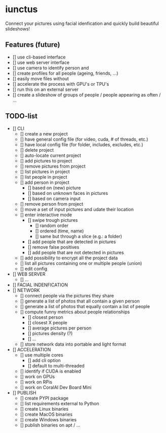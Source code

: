 # iunctus

Connect your pictures using facial idenfication and quickly build beautiful slideshows!

## Features (future)

- [] use cli-based interface
- [] use web server interface
- [] use camera to identify person and
- [] create profiles for all people (ageing, friends, ...)
- [] easily move files without
- [] accelerate the process with GPU's or TPU's
- [] run this on an external server
- [] create a slideshow of groups of people / people appearing as often / ...

## TODO-list

- [] CLI
  - [] create a new project
  - [] have general config file (for video, cuda, # of threads, etc.)
  - [] have local config file (for folder, includes, excludes, etc.)
  - [] delete project
  - [] auto-locate current project
  - [] add pictures to project
  - [] remove pictures from project
  - [] list pictures in project
  - [] list people in project
  - [] add person in project
    - [] based on (new) picture
    - [] based on unknown faces in pictures
    - [] based on camera input
  - [] remove person from project
  - [] move a set of input pictures and udate their location
  - [] enter interactive mode
    - [] swipe trough pictures
      - [] random order
      - [] ordered (time, name)
      - [] same but through a slice (e.g.: a folder)
    - [] add people that are detected in pictures
    - [] remove false positives
    - [] add people that are not detected in pictures
  - [] add possibility to encrypt all the project data
  - [] list all pictures containing one or multiple people (union)
  - [] edit config
- [] WEB SERVER
  - [] ...
- [] FACIAL INDENFICATION
- [] NETWORK
  - [] connect people via the pictures they share
  - [] generate a list of photos that all contain a given person
  - [] generate a list of photos that equally contain a list of people
  - [] compute funny metrics about people relationships
    - [] closest person
    - [] closest X people
    - [] average pictures per person
    - [] pictures density (?)
    - [] ...
  - [] store network data into portable and light format
- [] ACCELERATION
  - [] use multiple cores
    - [] add cli option
    - [] default to multi-threaded
  - [] identify if CUDA is enabled
  - [] work on GPUs
  - [] work on RPis
  - [] work on CoralAI Dev Board Mini
- [] PUBLISH
  - [] create PYPI package
  - [] list requirements external to Python
  - [] create Linux binaries
  - [] create MacOS binaries
  - [] create Windows binaries
  - [] publish binaries on apt / ...
